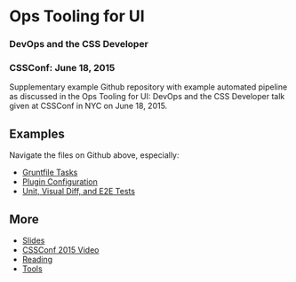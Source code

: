 # Ops Tooling for UI
### DevOps and the CSS Developer
### CSSConf: June 18, 2015

Supplementary example Github repository with example automated pipeline as discussed in the Ops Tooling for UI: DevOps and the CSS Developer talk given at CSSConf in NYC on June 18, 2015.

## Examples

Navigate the files on Github above, especially:

- [Gruntfile Tasks](Gruntfile.js)
- [Plugin Configuration](tasks)
- [Unit, Visual Diff, and E2E Tests](tests)

## More

- [Slides](https://docs.google.com/presentation/d/1AfvXHz9JsF8F_uC4NdVz2F01UPDm9BWrLeExWmDItZo/pub)
- [CSSConf 2015 Video](https://www.youtube.com/watch?v=1QphyKKLGGs)
- [Reading](https://github.com/morewry/CSSConf-2015-Pipeline/wiki/Reading)
- [Tools](https://github.com/morewry/CSSConf-2015-Pipeline/wiki/Tools)
